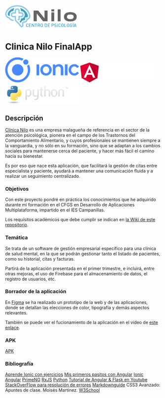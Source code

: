 <img width="240px" src="./README/logo.png">

# Clinica Nilo FinalApp
<img width="240px" src="./README/ionic.png"> <img width="240px" src="./README/logo-nav@2x.png"> <img width="240px" src="./README/python-logo.png">

## Descripción
[Clínica Nilo](https://www.centrodepsicologianilo.com/) es una empresa malagueña de referencia en el sector de la atención psicológica, pionera en el campo de los Trastornos del Comportamiento Alimentario, y cuyos profesionales se mantienen siempre a la vanguardia, y no sólo en su formación, sino que se adaptan a los cambios sociales para mantenerse cerca del paciente, y hacer más fácil el camino hacia su bienestar.

Es por eso que nace esta aplicación, que facilitará la gestión de citas entre especialista y paciente, ayudará a mantener una comunicación fluida y a realizar un seguimiento centralizado.

### Objetivos
Con este proyecto pondré en práctica los conocimientos que he adquirido durante mi formación en el CFGS en Desarrollo de Aplicaciones Multiplataforma, impartido en el IES Campanillas.

Los requisitos académicos que debe cumplir se indican en [la Wiki de este repositorio](https://github.com/IESCampanillas/proyectos-dam-2022/wiki).

### Temática
Se trata de un software de gestión empresarial específico para una clínica de salud mental, en la que se podrán gestionar tanto el listado de pacientes, como su historial, citas y facturas.

Partirá de la aplicación presentada en el primer trimestre, e incluirá, entre otras mejoras, el uso de Firebase para el almacenamiento de datos, el registro de usuarios, etc.

### Borrador de la aplicación

En [Figma](https://www.figma.com/file/KQ4nXWUY3vEfeJzxKcJPRY/ClinicaNilo?node-id=0%3A286) se ha realizado un prototipo de la web y de las aplicaciones, donde se detallan las elecciones de color, tipografía y demás aspectos relevantes. 

También se puede ver el fucionamiento de la aplicación en el vídeo de [este enlace](https://youtu.be/Bck4VJVpJxA).

### APK

[APK](https://github.com/mcruzlp/ClinicaNiloFinalApp/blob/wFirebase/README/app-debug.apk)

### Bibliografía
[Aprende Ionic con ejercicios](https://leanpub.com/aprendeionic/)
[Mis primeros pasitos con Angular](https://leanpub.com/mis-primeros-pasitos-con-angular)
[Ionic](https://ionicframework.com/docs/components)
[Angular](https://angular.io/)
[PrimeNG](https://www.primefaces.org/primeng/setup)
[RxJS](https://rxjs.dev/)
[Python](https://www.python.org/doc/)
[Tutorial de Angular & Flask en Youtube](https://www.youtube.com/watch?v=dXiA5woCqnQ)
[StackOverFlow para resolución de errores](https://stackoverflow.com/)
[Markdownguide](https://www.markdownguide.org/)
CSS3 Avanzado: Apuntes de clase. Moisés Martínez.
[W3School](https://www.w3schools.com/)
